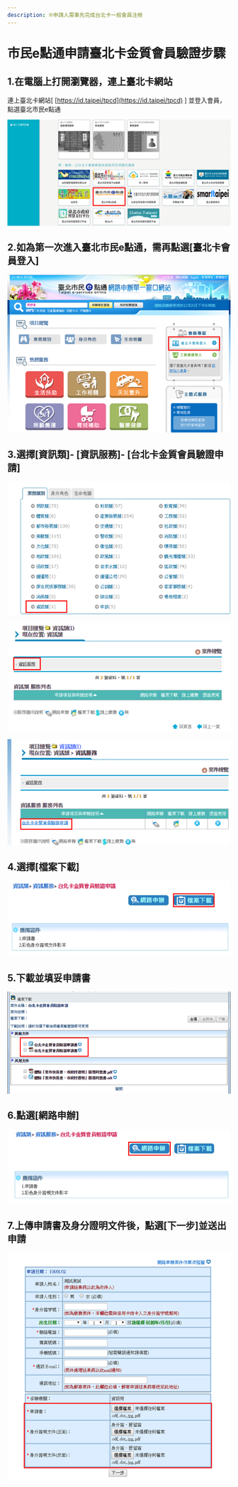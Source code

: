 ```yaml
---
description: ※申請人需事先完成台北卡一般會員注冊
---
```


# 市民e點通申請臺北卡金質會員驗證步驟

## 1.在電腦上打開瀏覽器，連上臺北卡網站

連上臺北卡網站\[   [https://id.taipei/tpcd](https://id.taipei/tpcd)   \]    並登入會員， 點選臺北市民e點通

![](.gitbook/assets/1.png)



## 2.如為第一次進入臺北市民e點通，需再點選\[臺北卡會員登入\]

![](.gitbook/assets/2.png)

## 3.選擇\[資訊類\]- \[資訊服務\]- \[台北卡金質會員驗證申請\]

![](.gitbook/assets/3.png)

![](.gitbook/assets/4.png)

![](.gitbook/assets/5.png)

## 4.選擇\[檔案下載\]

![](.gitbook/assets/6.png)

## 5.下載並填妥申請書

![](.gitbook/assets/7.png)

## 6.點選\[網路申辦\]

![](.gitbook/assets/8.png)

## 7.上傳申請書及身分證明文件後，點選\[下一步\]並送出申請

![](.gitbook/assets/9.png)

